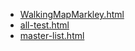 * [WalkingMapMarkley.html](WalkingMapMarkley.html)
* [all-test.html](all-test.html)
* [master-list.html](master-list.html)